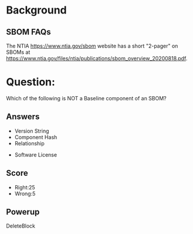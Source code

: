 # Background
## SBOM FAQs
The NTIA https://www.ntia.gov/sbom
website has a short
"2-pager" on SBOMs at
https://www.ntia.gov/files/ntia/publications/sbom_overview_20200818.pdf.


# Question:
Which of the following is NOT a
Baseline component of an SBOM?

## Answers
- Version String
- Component Hash
- Relationship
* Software License

## Score
- Right:25
- Wrong:5

## Powerup
DeleteBlock
